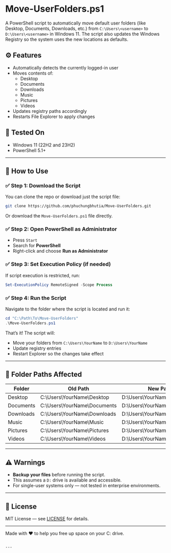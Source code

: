 # Move-UserFolders.ps1

A PowerShell script to automatically move default user folders (like Desktop, Documents, Downloads, etc.) from `C:\Users\<username>` to `D:\Users\<username>` in Windows 11. The script also updates the Windows Registry so the system uses the new locations as defaults.

## ⚙️ Features

- Automatically detects the currently logged-in user
- Moves contents of:
  - Desktop
  - Documents
  - Downloads
  - Music
  - Pictures
  - Videos
- Updates registry paths accordingly
- Restarts File Explorer to apply changes

## 🧪 Tested On

- Windows 11 (22H2 and 23H2)
- PowerShell 5.1+

---

## 🚀 How to Use

### ✅ Step 1: Download the Script

You can clone the repo or download just the script file:

```bash
git clone https://github.com/phuchungbhutia/Move-UserFolders.git
```

Or download the `Move-UserFolders.ps1` file directly.

### ✅ Step 2: Open PowerShell as Administrator

- Press `Start`
- Search for **PowerShell**
- Right-click and choose **Run as Administrator**

### ✅ Step 3: Set Execution Policy (if needed)

If script execution is restricted, run:

```powershell
Set-ExecutionPolicy RemoteSigned -Scope Process
```

### ✅ Step 4: Run the Script

Navigate to the folder where the script is located and run it:

```powershell
cd "C:\Path\To\Move-UserFolders"
.\Move-UserFolders.ps1
```

That’s it! The script will:

- Move your folders from `C:\Users\YourName` to `D:\Users\YourName`
- Update registry entries
- Restart Explorer so the changes take effect

---

## 📁 Folder Paths Affected

| Folder     | Old Path                  | New Path                  |
|------------|---------------------------|---------------------------|
| Desktop    | C:\Users\YourName\Desktop | D:\Users\YourName\Desktop |
| Documents  | C:\Users\YourName\Documents | D:\Users\YourName\Documents |
| Downloads  | C:\Users\YourName\Downloads | D:\Users\YourName\Downloads |
| Music      | C:\Users\YourName\Music   | D:\Users\YourName\Music   |
| Pictures   | C:\Users\YourName\Pictures | D:\Users\YourName\Pictures |
| Videos     | C:\Users\YourName\Videos  | D:\Users\YourName\Videos  |

---

## ⚠️ Warnings

- **Backup your files** before running the script.
- This assumes a `D:` drive is available and accessible.
- For single-user systems only — not tested in enterprise environments.

---

## 📄 License

MIT License — see [LICENSE](LICENSE) for details.

---

Made with ❤️ to help you free up space on your C: drive.
```

---

